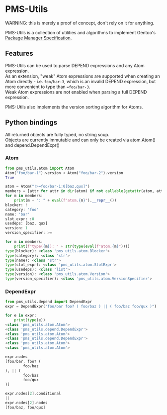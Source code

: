 # PMS-Utils

WARNING: this is merely a proof of concept, don't rely on it for anything.

PMS-Utils is a collection of utilities and algorithms to implement Gentoo's [Package Manager Specification](https://wiki.gentoo.org/wiki/Package_Manager_Specification).

## Features

PMS-Utils can be used to parse DEPEND expressions and any Atom expression.  
As an extension, "weak" Atom expressions are supported when creating an Atom directly - i.e. `foo/bar-3`, which is an invalid DEPEND expression, but more convenient to type than `=foo/bar-3`.  
Weak Atom expressions are not enabled when parsing a full DEPEND expression.

PMS-Utils also implements the version sorting algorithm for Atoms.

## Python bindings

All returned objects are fully typed, no string soup.  
Objects are currently immutable and can only be created via atom.Atom() and depend.DependExpr()

### Atom

```python
from pms_utils.atom import Atom
Atom("foo/bar-1").version < Atom("foo/bar-2").version
True

atom = Atom("!>=foo/bar-1:0[baz,qux]")
members = [attr for attr in dir(atom) if not callable(getattr(atom, attr)) and not attr.startswith("__")]
for m in members:
    print(m + ": " + eval(f"atom.{m}").__repr__())
blocker: !
category: 'foo'
name: 'bar'
slot_expr: :0
usedeps: [baz, qux]
version: 1
version_specifier: >=

for m in members:
    print(f"type({m}): " + str(type(eval(f"atom.{m}"))))
type(blocker): <class 'pms_utils.atom.Blocker'>
type(category): <class 'str'>
type(name): <class 'str'>
type(slot_expr): <class 'pms_utils.atom.SlotExpr'>
type(usedeps): <class 'list'>
type(version): <class 'pms_utils.atom.Version'>
type(version_specifier): <class 'pms_utils.atom.VersionSpecifier'>
```

### DependExpr
```python
from pms_utils.depend import DependExpr
expr = DependExpr("foo/bar foo? ( foo/baz ) || ( foo/baz foo/qux )")

for e in expr:
    print(type(e))
<class 'pms_utils.atom.Atom'>
<class 'pms_utils.depend.DependExpr'>
<class 'pms_utils.atom.Atom'>
<class 'pms_utils.depend.DependExpr'>
<class 'pms_utils.atom.Atom'>
<class 'pms_utils.atom.Atom'>

expr.nodes
[foo/bar, foo? (
        foo/baz
), || (
        foo/baz
        foo/qux
)]

expr.nodes[2].conditional
||
expr.nodes[2].nodes
[foo/baz, foo/qux]
```
